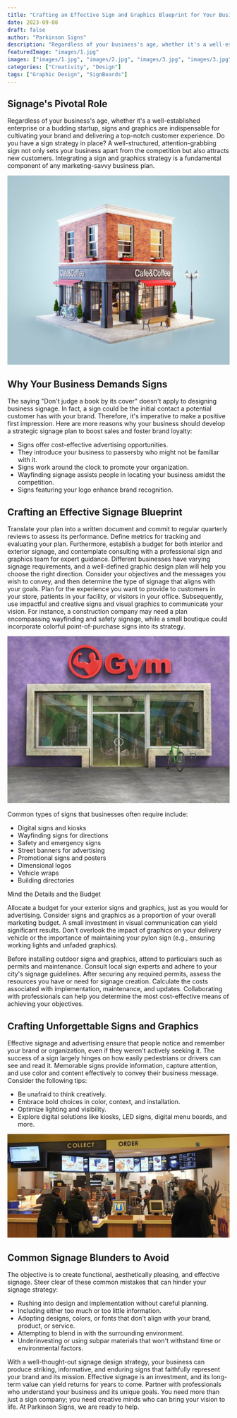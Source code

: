 ```yaml
---
title: "Crafting an Effective Sign and Graphics Blueprint for Your Business"
date: 2023-09-08
draft: false
author: "Parkinson Signs"
description: "Regardless of your business's age, whether it's a well-established enterprise or a budding startup, signs and graphics are indispensable for cultivating your brand and delivering a top-notch customer experience."
featuredImage: "images/1.jpg"
images: ["images/1.jpg", "images/2.jpg", "images/3.jpg", "images/3.jpg"]
categories: ["Creativity", "Design"]
tags: ["Graphic Design", "SignBoards"]
---
```

## Signage's Pivotal Role

Regardless of your business's age, whether it's a well-established enterprise or a budding startup, signs and graphics are indispensable for cultivating your brand and delivering a top-notch customer experience. Do you have a sign strategy in place? A well-structured, attention-grabbing sign not only sets your business apart from the competition but also attracts new customers. Integrating a sign and graphics strategy is a fundamental component of any marketing-savvy business plan.

![Business Signage](images/1.jpg)

## Why Your Business Demands Signs

The saying "Don't judge a book by its cover" doesn't apply to designing business signage. In fact, a sign could be the initial contact a potential customer has with your brand. Therefore, it's imperative to make a positive first impression. Here are more reasons why your business should develop a strategic signage plan to boost sales and foster brand loyalty:

- Signs offer cost-effective advertising opportunities.
- They introduce your business to passersby who might not be familiar with it.
- Signs work around the clock to promote your organization.
- Wayfinding signage assists people in locating your business amidst the competition.
- Signs featuring your logo enhance brand recognition.

## Crafting an Effective Signage Blueprint

Translate your plan into a written document and commit to regular quarterly reviews to assess its performance. Define metrics for tracking and evaluating your plan. Furthermore, establish a budget for both interior and exterior signage, and contemplate consulting with a professional sign and graphics team for expert guidance. Different businesses have varying signage requirements, and a well-defined graphic design plan will help you choose the right direction. Consider your objectives and the messages you wish to convey, and then determine the type of signage that aligns with your goals. Plan for the experience you want to provide to customers in your store, patients in your facility, or visitors in your office. Subsequently, use impactful and creative signs and visual graphics to communicate your vision. For instance, a construction company may need a plan encompassing wayfinding and safety signage, while a small boutique could incorporate colorful point-of-purchase signs into its strategy.

![Business Dimensional Graphics](images/2.jpg)

Common types of signs that businesses often require include:

- Digital signs and kiosks
- Wayfinding signs for directions
- Safety and emergency signs
- Street banners for advertising
- Promotional signs and posters
- Dimensional logos
- Vehicle wraps
- Building directories

Mind the Details and the Budget

Allocate a budget for your exterior signs and graphics, just as you would for advertising. Consider signs and graphics as a proportion of your overall marketing budget. A small investment in visual communication can yield significant results. Don't overlook the impact of graphics on your delivery vehicle or the importance of maintaining your pylon sign (e.g., ensuring working lights and unfaded graphics).

Before installing outdoor signs and graphics, attend to particulars such as permits and maintenance. Consult local sign experts and adhere to your city's signage guidelines. After securing any required permits, assess the resources you have or need for signage creation. Calculate the costs associated with implementation, maintenance, and updates. Collaborating with professionals can help you determine the most cost-effective means of achieving your objectives.

## Crafting Unforgettable Signs and Graphics

Effective signage and advertising ensure that people notice and remember your brand or organization, even if they weren't actively seeking it. The success of a sign largely hinges on how easily pedestrians or drivers can see and read it. Memorable signs provide information, capture attention, and use color and content effectively to convey their business message. Consider the following tips:

- Be unafraid to think creatively.
- Embrace bold choices in color, context, and installation.
- Optimize lighting and visibility.
- Explore digital solutions like kiosks, LED signs, digital menu boards, and more.

![Business Digital Display](images/3.jpg)

## Common Signage Blunders to Avoid

The objective is to create functional, aesthetically pleasing, and effective signage. Steer clear of these common mistakes that can hinder your signage strategy:

- Rushing into design and implementation without careful planning.
- Including either too much or too little information.
- Adopting designs, colors, or fonts that don't align with your brand, product, or service.
- Attempting to blend in with the surrounding environment.
- Underinvesting or using subpar materials that won't withstand time or environmental factors.

With a well-thought-out signage design strategy, your business can produce striking, informative, and enduring signs that faithfully represent your brand and its mission. Effective signage is an investment, and its long-term value can yield returns for years to come. Partner with professionals who understand your business and its unique goals. You need more than just a sign company; you need creative minds who can bring your vision to life. At Parkinson Signs, we are ready to help.

